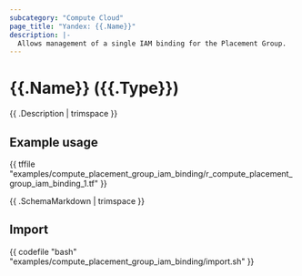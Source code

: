 ```yaml
---
subcategory: "Compute Cloud"
page_title: "Yandex: {{.Name}}"
description: |-
  Allows management of a single IAM binding for the Placement Group.
---
```


# {{.Name}} ({{.Type}})

{{ .Description | trimspace }}

## Example usage

{{ tffile "examples/compute_placement_group_iam_binding/r_compute_placement_group_iam_binding_1.tf" }}

{{ .SchemaMarkdown | trimspace }}

## Import

{{ codefile "bash" "examples/compute_placement_group_iam_binding/import.sh" }}
